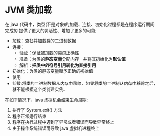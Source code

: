 # JVM 类加载

在 java 代码中，类型(不是对象)的加载、连接、初始化过程都是在程序运行期间完成的
提供了更大的灵活性、增加了更多的可能

* 加载：查找并加载类的二进制数据
* 连接：
    * 验证：保证被加载的类的正确性
    * 准备：为类的**静态变量**分配内存，并将其初始化为**默认值**
    * 解析：**把类中的符号引用转化为直接引用**
* 初始化：为类的静态变量赋予正确的初始值   
* 使用
* 卸载:将类的二进制数据从内存中移除，如果将类的二进制从内存中移除之后，就不能根据这个类创建实例。

在如下情况下，java 虚拟机会结束生命周期:
1. 执行了 System.exit() 方法
2. 程序正常运行结束
3. 程序在执行过程中遇到了异常或者错误而导致异常终止
4. 由于操作系统错误而导致 java 虚拟机进程终止
